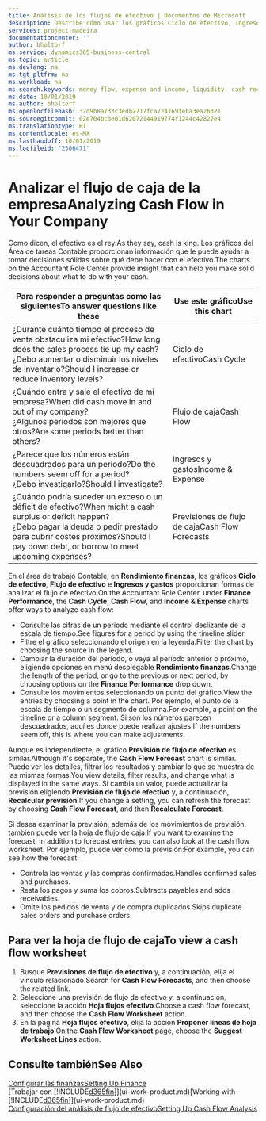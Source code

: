```yaml
---
title: Análisis de los flujos de efectivo | Documentos de Microsoft
description: Describe cómo usar los gráficos Ciclo de efectivo, Ingresos y gastos, Flujo de efectivo y Previsión de flujo de efectivo para analizar el flujo de dinero de entrada y salida pasado y futuro de su empresa.
services: project-madeira
documentationcenter: ''
author: bholtorf
ms.service: dynamics365-business-central
ms.topic: article
ms.devlang: na
ms.tgt_pltfrm: na
ms.workload: na
ms.search.keywords: money flow, expense and income, liquidity, cash receipts minus cash payments, Cartera
ms.date: 10/01/2019
ms.author: bholtorf
ms.openlocfilehash: 32d9b8a733c3edb2717fca724769feba3ea26321
ms.sourcegitcommit: 02e704bc3e01d62072144919774f1244c42827e4
ms.translationtype: HT
ms.contentlocale: es-MX
ms.lasthandoff: 10/01/2019
ms.locfileid: "2306471"
---
```

# <a name="analyzing-cash-flow-in-your-company"></a><span data-ttu-id="285d3-103">Analizar el flujo de caja de la empresa</span><span class="sxs-lookup"><span data-stu-id="285d3-103">Analyzing Cash Flow in Your Company</span></span>
<span data-ttu-id="285d3-104">Como dicen, el efectivo es el rey.</span><span class="sxs-lookup"><span data-stu-id="285d3-104">As they say, cash is king.</span></span> <span data-ttu-id="285d3-105">Los gráficos del Área de tareas Contable proporcionan información que le puede ayudar a tomar decisiones sólidas sobre qué debe hacer con el efectivo.</span><span class="sxs-lookup"><span data-stu-id="285d3-105">The charts on the Accountant Role Center provide insight that can help you make solid decisions about what to do with your cash.</span></span>  

| <span data-ttu-id="285d3-106">Para responder a preguntas como las siguientes</span><span class="sxs-lookup"><span data-stu-id="285d3-106">To answer questions like these</span></span> | <span data-ttu-id="285d3-107">Use este gráfico</span><span class="sxs-lookup"><span data-stu-id="285d3-107">Use this chart</span></span> |
| --- | --- |
| <span data-ttu-id="285d3-108">¿Durante cuánto tiempo el proceso de venta obstaculiza mi efectivo?</span><span class="sxs-lookup"><span data-stu-id="285d3-108">How long does the sales process tie up my cash?</span></span></br> <span data-ttu-id="285d3-109">¿Debo aumentar o disminuir los niveles de inventario?</span><span class="sxs-lookup"><span data-stu-id="285d3-109">Should I increase or reduce inventory levels?</span></span> |<span data-ttu-id="285d3-110">Ciclo de efectivo</span><span class="sxs-lookup"><span data-stu-id="285d3-110">Cash Cycle</span></span> |
| <span data-ttu-id="285d3-111">¿Cuándo entra y sale el efectivo de mi empresa?</span><span class="sxs-lookup"><span data-stu-id="285d3-111">When did cash move in and out of my company?</span></span></br> <span data-ttu-id="285d3-112">¿Algunos periodos son mejores que otros?</span><span class="sxs-lookup"><span data-stu-id="285d3-112">Are some periods better than others?</span></span> |<span data-ttu-id="285d3-113">Flujo de caja</span><span class="sxs-lookup"><span data-stu-id="285d3-113">Cash Flow</span></span> |
| <span data-ttu-id="285d3-114">¿Parece que los números están descuadrados para un periodo?</span><span class="sxs-lookup"><span data-stu-id="285d3-114">Do the numbers seem off for a period?</span></span></br> <span data-ttu-id="285d3-115">¿Debo investigarlo?</span><span class="sxs-lookup"><span data-stu-id="285d3-115">Should I investigate?</span></span> |<span data-ttu-id="285d3-116">Ingresos y gastos</span><span class="sxs-lookup"><span data-stu-id="285d3-116">Income & Expense</span></span> |
| <span data-ttu-id="285d3-117">¿Cuándo podría suceder un exceso o un déficit de efectivo?</span><span class="sxs-lookup"><span data-stu-id="285d3-117">When might a cash surplus or deficit happen?</span></span></br> <span data-ttu-id="285d3-118">¿Debo pagar la deuda o pedir prestado para cubrir costes próximos?</span><span class="sxs-lookup"><span data-stu-id="285d3-118">Should I pay down debt, or borrow to meet upcoming expenses?</span></span> |<span data-ttu-id="285d3-119">Previsiones de flujo de caja</span><span class="sxs-lookup"><span data-stu-id="285d3-119">Cash Flow Forecasts</span></span> |

<span data-ttu-id="285d3-120">En el área de trabajo Contable, en **Rendimiento finanzas**, los gráficos **Ciclo de efectivo**, **Flujo de efectivo** e **Ingresos y gastos** proporcionan formas de analizar el flujo de efectivo:</span><span class="sxs-lookup"><span data-stu-id="285d3-120">On the Accountant Role Center, under **Finance Performance**, the **Cash Cycle**, **Cash Flow**, and **Income & Expense** charts offer ways to analyze cash flow:</span></span>  

* <span data-ttu-id="285d3-121">Consulte las cifras de un periodo mediante el control deslizante de la escala de tiempo.</span><span class="sxs-lookup"><span data-stu-id="285d3-121">See figures for a period by using the timeline slider.</span></span>  
* <span data-ttu-id="285d3-122">Filtre el gráfico seleccionando el origen en la leyenda.</span><span class="sxs-lookup"><span data-stu-id="285d3-122">Filter the chart by choosing the source in the legend.</span></span>  
* <span data-ttu-id="285d3-123">Cambiar la duración del periodo, o vaya al periodo anterior o próximo, eligiendo opciones en menú desplegable **Rendimiento finanzas**.</span><span class="sxs-lookup"><span data-stu-id="285d3-123">Change the length of the period, or go to the previous or next period, by choosing options on the **Finance Performance** drop down.</span></span>  
* <span data-ttu-id="285d3-124">Consulte los movimientos seleccionando un punto del gráfico.</span><span class="sxs-lookup"><span data-stu-id="285d3-124">View the entries by choosing a point in the chart.</span></span> <span data-ttu-id="285d3-125">Por ejemplo, el punto de la escala de tiempo o un segmento de columna.</span><span class="sxs-lookup"><span data-stu-id="285d3-125">For example, a point on the timeline or a column segment.</span></span> <span data-ttu-id="285d3-126">Si son los números parecen descuadrados, aquí es donde puede realizar ajustes.</span><span class="sxs-lookup"><span data-stu-id="285d3-126">If the numbers seem off, this is where you can make adjustments.</span></span>  

<span data-ttu-id="285d3-127">Aunque es independiente, el gráfico **Previsión de flujo de efectivo** es similar.</span><span class="sxs-lookup"><span data-stu-id="285d3-127">Although it's separate, the **Cash Flow Forecast** chart is similar.</span></span> <span data-ttu-id="285d3-128">Puede ver los detalles, filtrar los resultados y cambiar lo que se muestra de las mismas formas.</span><span class="sxs-lookup"><span data-stu-id="285d3-128">You view details, filter results, and change what is displayed in the same ways.</span></span> <span data-ttu-id="285d3-129">Si cambia un valor, puede actualizar la previsión eligiendo **Previsión de flujo de efectivo** y, a continuación, **Recalcular previsión**.</span><span class="sxs-lookup"><span data-stu-id="285d3-129">If you change a setting, you can refresh the forecast by choosing **Cash Flow Forecast**, and then **Recalculate Forecast**.</span></span>

<span data-ttu-id="285d3-130">Si desea examinar la previsión, además de los movimientos de previsión, también puede ver la hoja de flujo de caja.</span><span class="sxs-lookup"><span data-stu-id="285d3-130">If you want to examine the forecast, in addition to forecast entries, you can also look at the cash flow worksheet.</span></span> <span data-ttu-id="285d3-131">Por ejemplo, puede ver cómo la previsión:</span><span class="sxs-lookup"><span data-stu-id="285d3-131">For example, you can see how the forecast:</span></span>

* <span data-ttu-id="285d3-132">Controla las ventas y las compras confirmadas.</span><span class="sxs-lookup"><span data-stu-id="285d3-132">Handles confirmed sales and purchases.</span></span>  
* <span data-ttu-id="285d3-133">Resta los pagos y suma los cobros.</span><span class="sxs-lookup"><span data-stu-id="285d3-133">Subtracts payables and adds receivables.</span></span>  
* <span data-ttu-id="285d3-134">Omite los pedidos de venta y de compra duplicados.</span><span class="sxs-lookup"><span data-stu-id="285d3-134">Skips duplicate sales orders and purchase orders.</span></span>  

## <a name="to-view-a-cash-flow-worksheet"></a><span data-ttu-id="285d3-135">Para ver la hoja de flujo de caja</span><span class="sxs-lookup"><span data-stu-id="285d3-135">To view a cash flow worksheet</span></span>
1. <span data-ttu-id="285d3-136">Busque **Previsiones de flujo de efectivo** y, a continuación, elija el vínculo relacionado.</span><span class="sxs-lookup"><span data-stu-id="285d3-136">Search for **Cash Flow Forecasts**, and then choose the related link.</span></span>  
2. <span data-ttu-id="285d3-137">Seleccione una previsión de flujo de efectivo y, a continuación, seleccione la acción **Hoja flujos efectivo**.</span><span class="sxs-lookup"><span data-stu-id="285d3-137">Choose a cash flow forecast, and then choose the **Cash Flow Worksheet** action.</span></span>  
3. <span data-ttu-id="285d3-138">En la página **Hoja flujos efectivo**, elija la acción **Proponer líneas de hoja de trabajo**.</span><span class="sxs-lookup"><span data-stu-id="285d3-138">On the **Cash Flow Worksheet** page, choose the **Suggest Worksheet Lines** action.</span></span>  

## <a name="see-also"></a><span data-ttu-id="285d3-139">Consulte también</span><span class="sxs-lookup"><span data-stu-id="285d3-139">See Also</span></span>
[<span data-ttu-id="285d3-140">Configurar las finanzas</span><span class="sxs-lookup"><span data-stu-id="285d3-140">Setting Up Finance</span></span>](finance-setup-finance.md)  
<span data-ttu-id="285d3-141">[Trabajar con [!INCLUDE[d365fin](includes/d365fin_md.md)]](ui-work-product.md)</span><span class="sxs-lookup"><span data-stu-id="285d3-141">[Working with [!INCLUDE[d365fin](includes/d365fin_md.md)]](ui-work-product.md)</span></span>  
[<span data-ttu-id="285d3-142">Configuración del análisis de flujo de efectivo</span><span class="sxs-lookup"><span data-stu-id="285d3-142">Setting Up Cash Flow Analysis</span></span>](finance-setup-cash-flow-analyses.md)  
